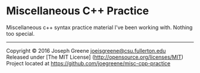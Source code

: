 Miscellaneous C++ Practice
==========================

Miscellaneous c++ syntax practice material I've been working with. Nothing too special.

---------------------------------------------------------------------------------------

Copyright &copy; 2016 Joseph Greene <joeisgreene@csu.fullerton.edu>  
Released under [The MIT License] (http://opensource.org/licenses/MIT)  
Project located at <https://github.com/joegreene/misc-cpp-practice>